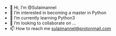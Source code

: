 - 👋 Hi, I’m @Sulaimannel
- 👀 I’m interested in becoming a master in Python
- 🌱 I’m currently learning Python3
- 💞️ I’m looking to collaborate on ...
- 📫 How to reach me sulaimannel@protonmail.com

<!---
Sulaimannel/Sulaimannel is a ✨ special ✨ repository because its `README.md` (this file) appears on your GitHub profile.
You can click the Preview link to take a look at your changes.
--->
